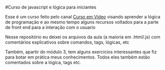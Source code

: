 #Curso de javascript e lógica para iniciantes

Esse é um curso feito pelo canal [Curso em Vídeo](https://www.youtube.com/user/cursosemvideo) visando
aprender a lógica de programação e ao mesmo tempo alguns recursos voltados para a parte de front end
para a interação com o usuario

Nesse repositório eu deixei os arquivos da aula (a maioria em .html/.js) com comentários explicativos sobre comandos, tags, lógicas, etc

Também, apartir do módulo 3, tem alguns exercícios interessantes que fiz para botar em prática meus conhecimentos. Todos eles também estão 
comentados sobre a lógica, tags etc.